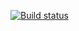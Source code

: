 [![Build status](https://ci.appveyor.com/api/projects/status/8c56lp6v2ou3spio?svg=true)](https://ci.appveyor.com/project/Oksana-Zett/carddelivery)
